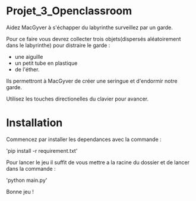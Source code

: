# Projet_3_Openclassroom
Aidez MacGyver  à s'échapper du labyrinthe surveillez par un garde.

Pour ce faire vous devrez collecter trois objets(dispersés aléatoirement dans le labyrinthe) pour distraire le garde :
- une aiguille 
- un petit tube en plastique 
- de l'éther. 

Ils permettront à MacGyver de créer une seringue et d'endormir notre garde.

Utilisez les touches directionelles du clavier pour avancer.

# Installation

Commencez par installer les dependances avec la commande :

'pip install -r requirement.txt'

Pour lancer le jeu il suffit de vous mettre a la racine du dossier et de lancer dans la commande : 

'python main.py'

Bonne jeu !